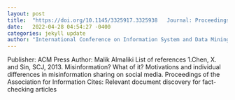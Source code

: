 ```yaml
---
layout: post
title:  "https://doi.org/10.1145/3325917.3325938   Journal: Proceedings of the 2019 3rd"
date:   2022-04-28 04:54:27 -0400
categories: jekyll update
author: "International Conference on Information System and Data Mining - ICISDM 2019, 2019"
---
```

Publisher: ACM Press Author: Malik Almaliki List of references 1.Chen, X. and Sin, SCJ, 2013.  Misinformation? What of it?  Motivations and individual differences in misinformation sharing on social media. Proceedings of the Association for Information Cites: Relevant document discovery for fact-checking articles